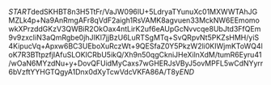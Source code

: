 $START$dedSKHBT8n3H5TtFr/VaJW096lU+5LdryaTYunuXc01MXWWTAhJGMZLk4p+Na9AnRmgAFr8qVdF2aigh1RsVAMK8agvuen33MckNW6EEmomowkXPrzddGKzV3QWBiR2OkOax4ntLirK2uf6eAUpGcNvvcqe8UbJtd3FfQEm9v9zxcIiN3aQmRgbe0jhJIKl7jjBzU6LuRTSgMTq+SvQRpvNt5PKZsHMH/yiS4KipucVq+Apxw6BC3UEboXuRczWt+9QESfaZ0Y5PkzW2li0KIWjmKToWQ4loK7R3BTtpzfjIAfuSLOKICRbU5ikQ/Xh9n50qgCkniJHeXilnXdM/tumR6Eyru41/wOaN6MYzdNu+y+DovQFUidMyCaxs7wGHERJsVByJ5ovMPFL5wCdNYyrr6bVzftYYHGTQgyA1Dnx0dXyTcwVdcVKFA86A/T8y$END$
